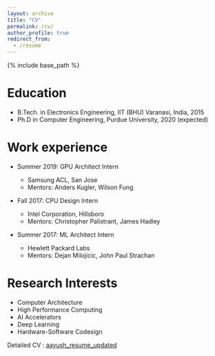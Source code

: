 ```yaml
---
layout: archive
title: "CV"
permalink: /cv/
author_profile: true
redirect_from:
  - /resume
---
```


{% include base_path %}

Education
======
* B.Tech. in Electronics Engineering, IIT (BHU) Varanasi, India, 2015
* Ph.D in Computer Engineering, Purdue University, 2020 (expected)

Work experience
======
* Summer 2019: GPU Architect Intern
  * Samsung ACL, San Jose
  * Mentors: Anders Kugler, Wilson Fung

* Fall 2017: CPU Design Intern
  * Intel Corporation, Hillsboro
  * Mentors: Christopher Palistrant, James Hadley

* Summer 2017: ML Architect Intern
  * Hewlett Packard Labs
  * Mentors: Dejan Milojicic, John Paul Strachan

Research Interests
======
* Computer Architecture
* High Performance Computing
* AI Accelerators
* Deep Learning
* Hardware-Software Codesign

Detailed CV :  <a href="http://aayush-ankit.github.io/files/aayush_resume_updated.pdf">aayush_resume_updated</a>